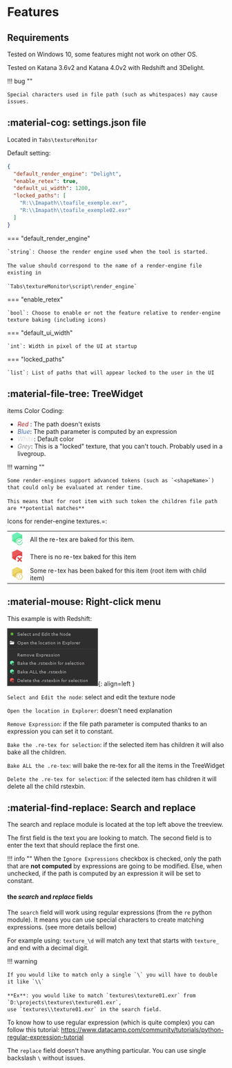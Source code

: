 # Features

## Requirements

Tested on Windows 10, some features might not work on other OS.

Tested on Katana 3.6v2 and Katana 4.0v2 with Redshift and 3Delight.

!!! bug ""

    Special characters used in file path (such as whitespaces) may cause issues.


## :material-cog: settings.json file

Located in `Tabs\textureMonitor`

Default setting:
```json
{
  "default_render_engine": "Delight",
  "enable_retex": true,
  "default_ui_width": 1200,
  "locked_paths": [
    "R:\\Imapath\\toafile_exemple.exr",
    "R:\\Imapath\\toafile_exemple02.exr"
  ]
}
```

=== "default_render_engine"

    `string`: Choose the render engine used when the tool is started. 
    
    The value should correspond to the name of a render-engine file existing in
     
    `Tabs\textureMonitor\script\render_engine`

=== "enable_retex"

    `bool`: Choose to enable or not the feature relative to render-engine texture baking (including icons)

=== "default_ui_width"

    `int`: Width in pixel of the UI at startup

=== "locked_paths"

    `list`: List of paths that will appear locked to the user in the UI


## :material-file-tree: TreeWidget

items Color Coding:

- <i style="color:rgb(180, 40, 44)" >Red</i> : The path doesn't exists
- <i style="color:rgb(74, 109, 179)" >Blue</i>:  The path parameter is computed by an expression
- <i style="color:rgb(220, 220, 220)"> White</i>: Default color
- <i style="color:rgb(140, 140, 140)" >Grey</i>: This is a "locked" texture, that you can't touch. Probably used in a livegroup.

!!! warning ""

    Some render-engines support advanced tokens (such as `<shapeName>`) that could only be evaluated at render time.
    
    This means that for root item with such token the children file path are **potential matches**

Icons for render-engine textures.=:

|                                                   |                                                                  |
| -----------                                       | ----------------                                                 |
| ![children](images/re_icons/retex_bake.png)       | All the re-tex are baked for this item.                          |
| ![children](images/re_icons/retex_remove.png)     | There is no re-tex baked for this item                           |
| ![children](images/re_icons/retex_warning.png)    | Some re-tex has been baked for this item (root item with child item) |



## :material-mouse: Right-click menu 

This example is with Redshift:

![context menu](images/context_menu.png){: align=left } 

`Select and Edit the node`: select and edit the texture node

`Open the location in Explorer`: doesn't need explanation

`Remove Expression`: if the file path parameter is computed thanks to an expression you can set it to constant.

`Bake the .re-tex for selection`: if the selected item has children it will also bake all the children.

`Bake ALL the .re-tex`: will bake the re-tex for all the items in the TreeWidget

`Delete the .re-tex for selection`: if the selected item has children it will delete all the child rstexbin.


## :material-find-replace: Search and replace

The search and replace module is located at the top left above the treeview.

The first field is the text you are looking to match.
The second field is to enter the text that should replace the first one.

!!! info ""
    When the `Ignore Expressions` checkbox is checked, only the path that are **not computed** by expressions are
    going to be modified.
    Else, when unchecked, if the path is computed by an expression it will be set to constant.

####  the *search* and *replace* fields

The `search` field will work using regular expressions (from the `re` python module).
It means you can use special characters to create matching expressions. (see more details bellow)

For example using: `texture_\d` will match any text that starts with `texture_` and end with a decimal digit.

!!! warning

    If you would like to match only a single `\` you will have to double it like `\\` 
    
    **Ex**: you would like to match `textures\texture01.exr` from `D:\projects\textures\texture01.exr`, 
    use `textures\\texture01.exr` in the search field.

To know how to use regular expression (which is quite complex) you can follow this tutorial: 
<https://www.datacamp.com/community/tutorials/python-regular-expression-tutorial>


The `replace` field doesn't have anything particular. You can use single backslash `\` without issues.